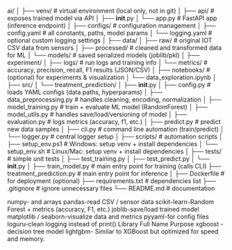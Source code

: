 ai/
│
├── venv/                               # virtual environment (local only, not in git)
│
├── api/                                # exposes trained model via API
│   ├── __init__.py
│   └── app.py                          # FastAPI app (inference endpoint)
│
├── configs/                            # configuration management
│   ├── config.yaml                     # all constants, paths, model params
│   └── logging.yaml                    # optional custom logging settings
│
├── data/
│   ├── raw/                            # original IOT CSV data from sensors
│   ├── processed/                      # cleaned and transformed data for ML
│   └── models/                         # saved serialized models (joblib/pkl)
│
├── experiment/
│   ├── logs/                           # run logs and training info
│   └── metrics/                        # accuracy, precision, recall, F1 results (JSON/CSV)
│
├── notebooks/                          # (optional) for experiments & visualization
│   └── data_exploration.ipynb
│
├── src/
│   └── treatment_prediction/
│       ├── __init__.py
│       ├── config.py                   # loads YAML configs (data paths, hyperparams)
│       ├── data_preprocessing.py       # handles cleaning, encoding, normalization
│       ├── model_training.py           # train + evaluate ML model (RandomForest)
│       ├── model_utils.py              # handles save/load/versioning of model
│       ├── evaluation.py               # logs metrics (accuracy, f1, etc.)
│       ├── predict.py                  # predict new data samples
│       ├── cli.py                      # command line automation (train/predict)
│       └── logger.py                   # central logger setup
│
├── scripts/                            # automation scripts
│   ├── setup_env.ps1                   # Windows: setup venv + install dependencies
│   └── setup_env.sh                    # Linux/Mac: setup venv + install dependencies
│
├── tests/                              # simple unit tests
│   ├── test_training.py
│   ├── test_predict.py
│   └── __init__.py
│
├── train_model.py                      # main entry point for training (calls CLI)
├── treatment_prediction.py             # main entry point for inference
│
├── Dockerfile                          # for deployment (optional)
├── requirements.txt                    # dependencies list
├── .gitignore                          # ignore unnecessary files
└── README.md                           # documentation





numpy- and arrays
pandas-read CSV / sensor data
scikit-learn-Random Forest + metrics (accuracy, F1, etc.)
joblib-save/load trained model
matplotlib / seaborn-visualize data and metrics
pyyaml-for config files
loguru-clean logging instead of print()
Library	Full Name	Purpose
xgboost	- decision tree model
lightgbm- Similar to XGBoost but optimized for speed and memory.

